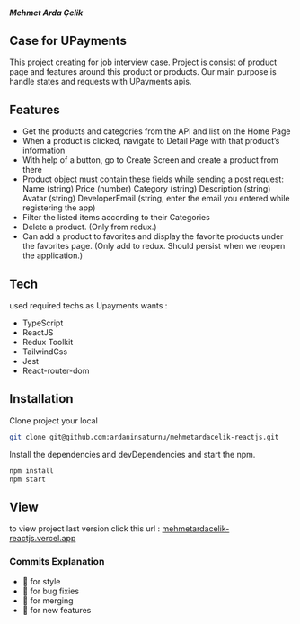 ##### Mehmet Arda Çelik
## Case for UPayments

This project creating for job interview case. Project is consist of product page and features around this product or products. Our main purpose is handle states and requests with UPayments apis. 


## Features

- Get the products and categories from the API and list on the Home Page
- When a product is clicked, navigate to Detail Page with that product’s information
- With help of a button, go to Create Screen and create a product from there
- Product object must contain these fields while sending a post request:
   Name (string)
   Price (number)
   Category (string)
   Description (string)
   Avatar (string)
   DeveloperEmail (string, enter the email you entered while registering the app)
- Filter the listed items according to their Categories
- Delete a product. (Only from redux.)
- Can add a product to favorites and display the favorite products under the favorites page. (Only add to redux. Should persist when we reopen the application.)



## Tech

used required techs as Upayments wants :

- TypeScript 
- ReactJS  
- Redux Toolkit
- TailwindCss
- Jest
- React-router-dom

## Installation

Clone project your local
```sh
git clone git@github.com:ardaninsaturnu/mehmetardacelik-reactjs.git
```
Install the dependencies and devDependencies and start the npm.

```sh
npm install
npm start
```

## View 
to view project last version click this url : [mehmetardacelik-reactjs.vercel.app](https://mehmetardacelik-reactjs.vercel.app)

### Commits Explanation

- :rainbow:  for style
- :microbe:  for bug fixies
- :dna:  for merging
- :fairy:  for new features
